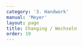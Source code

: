```yaml
---
category: '3. Handwork'
manual: 'Meyer'
layout: page
title: Changing / Wechseln
order: 19
---
```


<link rel="import" href="/bower_components/polymer/polymer.html">
<link rel="import" href="shared-styles.html">

<dom-module id="{{ page.url | split:'/' | last | remove: '.html' }}-element">
  <template>
    <style include="shared-styles">
      :host {
        display: block;

        padding: 10px;
      }
    </style>

    <div class="card">

      <h1>{{ page.title }}</h1>


      <p>Transcription:</p>
      <blockquote><p>Changing demands an experienced combatant, for they who change in expertly and not at the right time only delays themselves and make themselves open without cause. But for they who are experienced in combat and know how to use changing, it is an artful work and appropriate to execute against those who only work toward the sword and not toward the body.</p>

      <p>Now changing is diverse: changing in the Onset from one side to another, changing before the Onset from one guard to another, also in the Onset to change through against the cut.</p>

      <blockquote><p>Thus in the Onset deliver a straight Wrath or High Cut from your right at your opponent's left side. If they cut at your sword and not your body, then in the cut let your point slip through underneath with crossed hands; step and cut long in to the other upper opening. But be careful that they do not catch you or plant their weapon upon you by chasing.</p>

      <p>Likewise in the Onset come into the Longpoint and extend it long in front of you. If they cut against your sword and intend to strike it out or wind, then let your point sink through underneath and work at their other side. If they slip after it and intend to parry, then change through again, either until you have an opening or else until you come upon a suitable work with which you can cut.</p>
      </blockquote>
      </blockquote>

    </div>
  </template>

  <script>
    Polymer({
      is: '{{ page.url | split:'/' | last | remove: '.html' }}-element',
    });
  </script>
</dom-module>
